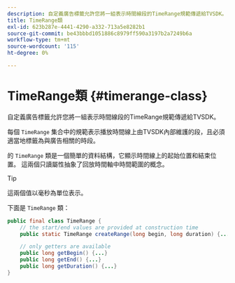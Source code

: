 ```yaml
---
description: 自定義廣告標籤允許您將一組表示時間線段的TimeRange規範傳遞給TVSDK。
title: TimeRange類
exl-id: 623b287e-4441-4290-a332-713a5e8282b1
source-git-commit: be43bbbd1051886c8979ff590a3197b2a7249b6a
workflow-type: tm+mt
source-wordcount: '115'
ht-degree: 0%

---
```


# TimeRange類 {#timerange-class}

自定義廣告標籤允許您將一組表示時間線段的TimeRange規範傳遞給TVSDK。

<!--<a id="section_42EB6D62627A424ABA250E3246EFEFC3"></a>-->

每個 `TimeRange` 集合中的規範表示播放時間線上由TVSDK內部維護的段，且必須適當地標籤為與廣告相關的時段。

的 `TimeRange` 類是一個簡單的資料結構，它顯示時間線上的起始位置和結束位置。 這兩個只讀屬性抽象了回放時間軸中時間範圍的概念。

>[!TIP]
>
>這兩個值以毫秒為單位表示。

下面是 `TimeRange` 類：

```java
public final class TimeRange {
    // the start/end values are provided at construction time
    public static TimeRange createRange(long begin, long duration) {...} 

    // only getters are available
    public long getBegin() {...} 
    public long getEnd() {...} 
    public long getDuration() {...}
}
```
